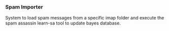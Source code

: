 ### Spam Importer ###
System to load spam messages from a specific imap folder and execute the spam assassin learn-sa tool to
update bayes database.